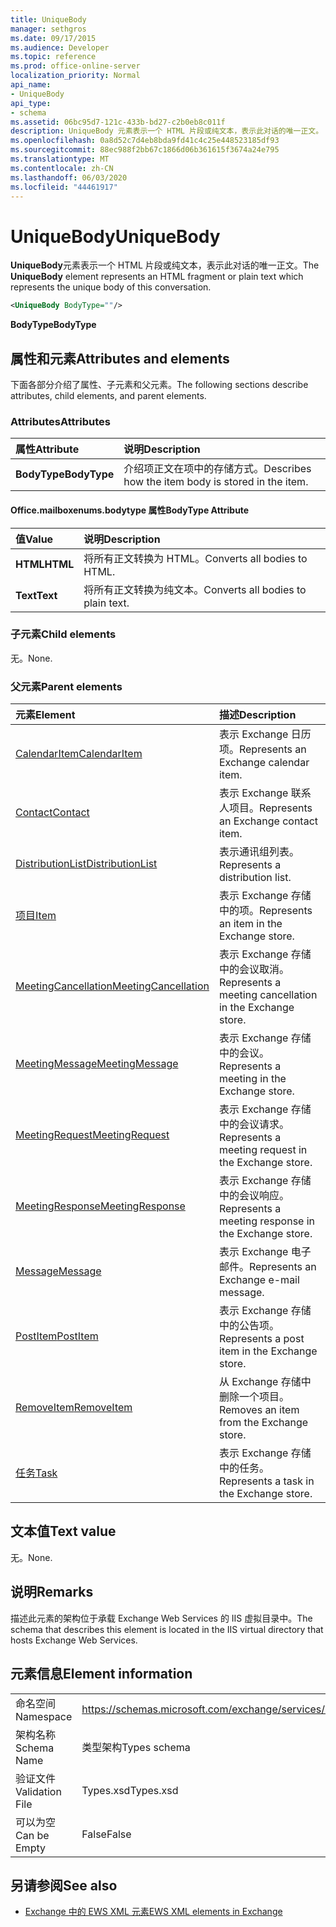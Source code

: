 ```yaml
---
title: UniqueBody
manager: sethgros
ms.date: 09/17/2015
ms.audience: Developer
ms.topic: reference
ms.prod: office-online-server
localization_priority: Normal
api_name:
- UniqueBody
api_type:
- schema
ms.assetid: 06bc95d7-121c-433b-bd27-c2b0eb8c011f
description: UniqueBody 元素表示一个 HTML 片段或纯文本，表示此对话的唯一正文。
ms.openlocfilehash: 0a8d52c7d4eb8bda9fd41c4c25e448523185df93
ms.sourcegitcommit: 88ec988f2bb67c1866d06b361615f3674a24e795
ms.translationtype: MT
ms.contentlocale: zh-CN
ms.lasthandoff: 06/03/2020
ms.locfileid: "44461917"
---
```

# <a name="uniquebody"></a><span data-ttu-id="07a00-103">UniqueBody</span><span class="sxs-lookup"><span data-stu-id="07a00-103">UniqueBody</span></span>

<span data-ttu-id="07a00-104">**UniqueBody**元素表示一个 HTML 片段或纯文本，表示此对话的唯一正文。</span><span class="sxs-lookup"><span data-stu-id="07a00-104">The **UniqueBody** element represents an HTML fragment or plain text which represents the unique body of this conversation.</span></span> 
  
```XML
<UniqueBody BodyType=""/>
```

 <span data-ttu-id="07a00-105">**BodyType**</span><span class="sxs-lookup"><span data-stu-id="07a00-105">**BodyType**</span></span>
## <a name="attributes-and-elements"></a><span data-ttu-id="07a00-106">属性和元素</span><span class="sxs-lookup"><span data-stu-id="07a00-106">Attributes and elements</span></span>

<span data-ttu-id="07a00-107">下面各部分介绍了属性、子元素和父元素。</span><span class="sxs-lookup"><span data-stu-id="07a00-107">The following sections describe attributes, child elements, and parent elements.</span></span>
  
### <a name="attributes"></a><span data-ttu-id="07a00-108">Attributes</span><span class="sxs-lookup"><span data-stu-id="07a00-108">Attributes</span></span>

|<span data-ttu-id="07a00-109">**属性**</span><span class="sxs-lookup"><span data-stu-id="07a00-109">**Attribute**</span></span>|<span data-ttu-id="07a00-110">**说明**</span><span class="sxs-lookup"><span data-stu-id="07a00-110">**Description**</span></span>|
|:-----|:-----|
|<span data-ttu-id="07a00-111">**BodyType**</span><span class="sxs-lookup"><span data-stu-id="07a00-111">**BodyType**</span></span> <br/> |<span data-ttu-id="07a00-112">介绍项正文在项中的存储方式。</span><span class="sxs-lookup"><span data-stu-id="07a00-112">Describes how the item body is stored in the item.</span></span>  <br/> |
   
#### <a name="bodytype-attribute"></a><span data-ttu-id="07a00-113">Office.mailboxenums.bodytype 属性</span><span class="sxs-lookup"><span data-stu-id="07a00-113">BodyType Attribute</span></span>

|<span data-ttu-id="07a00-114">**值**</span><span class="sxs-lookup"><span data-stu-id="07a00-114">**Value**</span></span>|<span data-ttu-id="07a00-115">**说明**</span><span class="sxs-lookup"><span data-stu-id="07a00-115">**Description**</span></span>|
|:-----|:-----|
|<span data-ttu-id="07a00-116">**HTML**</span><span class="sxs-lookup"><span data-stu-id="07a00-116">**HTML**</span></span> <br/> |<span data-ttu-id="07a00-117">将所有正文转换为 HTML。</span><span class="sxs-lookup"><span data-stu-id="07a00-117">Converts all bodies to HTML.</span></span>  <br/> |
|<span data-ttu-id="07a00-118">**Text**</span><span class="sxs-lookup"><span data-stu-id="07a00-118">**Text**</span></span> <br/> |<span data-ttu-id="07a00-119">将所有正文转换为纯文本。</span><span class="sxs-lookup"><span data-stu-id="07a00-119">Converts all bodies to plain text.</span></span>  <br/> |
   
### <a name="child-elements"></a><span data-ttu-id="07a00-120">子元素</span><span class="sxs-lookup"><span data-stu-id="07a00-120">Child elements</span></span>

<span data-ttu-id="07a00-121">无。</span><span class="sxs-lookup"><span data-stu-id="07a00-121">None.</span></span>
  
### <a name="parent-elements"></a><span data-ttu-id="07a00-122">父元素</span><span class="sxs-lookup"><span data-stu-id="07a00-122">Parent elements</span></span>

|<span data-ttu-id="07a00-123">**元素**</span><span class="sxs-lookup"><span data-stu-id="07a00-123">**Element**</span></span>|<span data-ttu-id="07a00-124">**描述**</span><span class="sxs-lookup"><span data-stu-id="07a00-124">**Description**</span></span>|
|:-----|:-----|
|[<span data-ttu-id="07a00-125">CalendarItem</span><span class="sxs-lookup"><span data-stu-id="07a00-125">CalendarItem</span></span>](calendaritem.md) <br/> |<span data-ttu-id="07a00-126">表示 Exchange 日历项。</span><span class="sxs-lookup"><span data-stu-id="07a00-126">Represents an Exchange calendar item.</span></span>  <br/> |
|[<span data-ttu-id="07a00-127">Contact</span><span class="sxs-lookup"><span data-stu-id="07a00-127">Contact</span></span>](contact.md) <br/> |<span data-ttu-id="07a00-128">表示 Exchange 联系人项目。</span><span class="sxs-lookup"><span data-stu-id="07a00-128">Represents an Exchange contact item.</span></span>  <br/> |
|[<span data-ttu-id="07a00-129">DistributionList</span><span class="sxs-lookup"><span data-stu-id="07a00-129">DistributionList</span></span>](distributionlist.md) <br/> |<span data-ttu-id="07a00-130">表示通讯组列表。</span><span class="sxs-lookup"><span data-stu-id="07a00-130">Represents a distribution list.</span></span>  <br/> |
|[<span data-ttu-id="07a00-131">项目</span><span class="sxs-lookup"><span data-stu-id="07a00-131">Item</span></span>](item.md) <br/> |<span data-ttu-id="07a00-132">表示 Exchange 存储中的项。</span><span class="sxs-lookup"><span data-stu-id="07a00-132">Represents an item in the Exchange store.</span></span>  <br/> |
|[<span data-ttu-id="07a00-133">MeetingCancellation</span><span class="sxs-lookup"><span data-stu-id="07a00-133">MeetingCancellation</span></span>](meetingcancellation.md) <br/> |<span data-ttu-id="07a00-134">表示 Exchange 存储中的会议取消。</span><span class="sxs-lookup"><span data-stu-id="07a00-134">Represents a meeting cancellation in the Exchange store.</span></span>  <br/> |
|[<span data-ttu-id="07a00-135">MeetingMessage</span><span class="sxs-lookup"><span data-stu-id="07a00-135">MeetingMessage</span></span>](meetingmessage.md) <br/> |<span data-ttu-id="07a00-136">表示 Exchange 存储中的会议。</span><span class="sxs-lookup"><span data-stu-id="07a00-136">Represents a meeting in the Exchange store.</span></span>  <br/> |
|[<span data-ttu-id="07a00-137">MeetingRequest</span><span class="sxs-lookup"><span data-stu-id="07a00-137">MeetingRequest</span></span>](meetingrequest.md) <br/> |<span data-ttu-id="07a00-138">表示 Exchange 存储中的会议请求。</span><span class="sxs-lookup"><span data-stu-id="07a00-138">Represents a meeting request in the Exchange store.</span></span>  <br/> |
|[<span data-ttu-id="07a00-139">MeetingResponse</span><span class="sxs-lookup"><span data-stu-id="07a00-139">MeetingResponse</span></span>](meetingresponse.md) <br/> |<span data-ttu-id="07a00-140">表示 Exchange 存储中的会议响应。</span><span class="sxs-lookup"><span data-stu-id="07a00-140">Represents a meeting response in the Exchange store.</span></span>  <br/> |
|[<span data-ttu-id="07a00-141">Message</span><span class="sxs-lookup"><span data-stu-id="07a00-141">Message</span></span>](message-ex15websvcsotherref.md) <br/> |<span data-ttu-id="07a00-142">表示 Exchange 电子邮件。</span><span class="sxs-lookup"><span data-stu-id="07a00-142">Represents an Exchange e-mail message.</span></span>  <br/> |
|[<span data-ttu-id="07a00-143">PostItem</span><span class="sxs-lookup"><span data-stu-id="07a00-143">PostItem</span></span>](postitem.md) <br/> |<span data-ttu-id="07a00-144">表示 Exchange 存储中的公告项。</span><span class="sxs-lookup"><span data-stu-id="07a00-144">Represents a post item in the Exchange store.</span></span>  <br/> |
|[<span data-ttu-id="07a00-145">RemoveItem</span><span class="sxs-lookup"><span data-stu-id="07a00-145">RemoveItem</span></span>](removeitem.md) <br/> |<span data-ttu-id="07a00-146">从 Exchange 存储中删除一个项目。</span><span class="sxs-lookup"><span data-stu-id="07a00-146">Removes an item from the Exchange store.</span></span>  <br/> |
|[<span data-ttu-id="07a00-147">任务</span><span class="sxs-lookup"><span data-stu-id="07a00-147">Task</span></span>](task.md) <br/> |<span data-ttu-id="07a00-148">表示 Exchange 存储中的任务。</span><span class="sxs-lookup"><span data-stu-id="07a00-148">Represents a task in the Exchange store.</span></span>  <br/> |
   
## <a name="text-value"></a><span data-ttu-id="07a00-149">文本值</span><span class="sxs-lookup"><span data-stu-id="07a00-149">Text value</span></span>

<span data-ttu-id="07a00-150">无。</span><span class="sxs-lookup"><span data-stu-id="07a00-150">None.</span></span>
  
## <a name="remarks"></a><span data-ttu-id="07a00-151">说明</span><span class="sxs-lookup"><span data-stu-id="07a00-151">Remarks</span></span>

<span data-ttu-id="07a00-152">描述此元素的架构位于承载 Exchange Web Services 的 IIS 虚拟目录中。</span><span class="sxs-lookup"><span data-stu-id="07a00-152">The schema that describes this element is located in the IIS virtual directory that hosts Exchange Web Services.</span></span>
  
## <a name="element-information"></a><span data-ttu-id="07a00-153">元素信息</span><span class="sxs-lookup"><span data-stu-id="07a00-153">Element information</span></span>

|||
|:-----|:-----|
|<span data-ttu-id="07a00-154">命名空间</span><span class="sxs-lookup"><span data-stu-id="07a00-154">Namespace</span></span>  <br/> |https://schemas.microsoft.com/exchange/services/2006/types  <br/> |
|<span data-ttu-id="07a00-155">架构名称</span><span class="sxs-lookup"><span data-stu-id="07a00-155">Schema Name</span></span>  <br/> |<span data-ttu-id="07a00-156">类型架构</span><span class="sxs-lookup"><span data-stu-id="07a00-156">Types schema</span></span>  <br/> |
|<span data-ttu-id="07a00-157">验证文件</span><span class="sxs-lookup"><span data-stu-id="07a00-157">Validation File</span></span>  <br/> |<span data-ttu-id="07a00-158">Types.xsd</span><span class="sxs-lookup"><span data-stu-id="07a00-158">Types.xsd</span></span>  <br/> |
|<span data-ttu-id="07a00-159">可以为空</span><span class="sxs-lookup"><span data-stu-id="07a00-159">Can be Empty</span></span>  <br/> |<span data-ttu-id="07a00-160">False</span><span class="sxs-lookup"><span data-stu-id="07a00-160">False</span></span>  <br/> |
   
## <a name="see-also"></a><span data-ttu-id="07a00-161">另请参阅</span><span class="sxs-lookup"><span data-stu-id="07a00-161">See also</span></span>



- [<span data-ttu-id="07a00-162">Exchange 中的 EWS XML 元素</span><span class="sxs-lookup"><span data-stu-id="07a00-162">EWS XML elements in Exchange</span></span>](ews-xml-elements-in-exchange.md)

